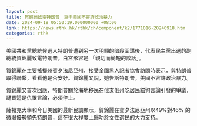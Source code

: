 ```yaml
---
layout: post
title: 賀錦麗致電特朗普　重申美國不容許政治暴力
date: 2024-09-18 05:50:19.000000000 +08:00
link: https://news.rthk.hk/rthk/ch/component/k2/1771016-20240918.htm
categories: rthk
---
```


美國共和黨總統候選人特朗普遭到另一次明顯的暗殺圖謀後，代表民主黨出選的副總統賀錦麗致電特朗普。白宮形容是 「親切而簡短的談話」。

賀錦麗在主要搖擺州賓夕法尼亞州，接受全國黑人記者協會訪問時表示，與特朗普取得聯繫，看看他是否安好。賀錦麗又說，她告訴特朗普，美國不容許政治暴力。

賀錦麗又首次回應，特朗普關於海地移民在俄亥俄州吃居民貓狗言論引發的爭議，譴責這是仇恨言論，必須停止。

薩福克大學和今日美國的最新民調顯示，賀錦麗在賓夕法尼亞州以49%對46% 的微弱優勢領先特朗普，這在很大程度上歸功於女性選民的大力支持。
